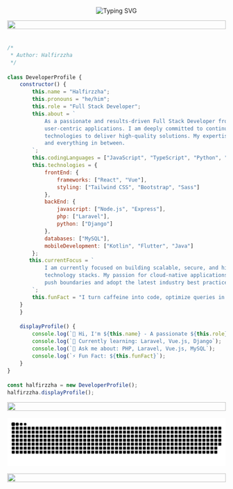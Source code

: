 <p align="center">
  <img src="https://readme-typing-svg.herokuapp.com?font=Fira+Code&size=35&duration=1000&color=38BDAE&center=true&vCenter=true&width=600&lines=Hello%2C+I'm+Halfirzzha!;Welcome+to+my+Profile!;Full+Stack+Developer;Tech+Enthusiast;Open+Source+Contributor" alt="Typing SVG" />
</p>

<div align="center">
  <img src="https://i.imgur.com/dBaSKWF.gif" height="20" width="100%">
</div><br/>

```javascript
/*
 * Author: Halfirzzha
 */

class DeveloperProfile {
    constructor() {
        this.name = "Halfirzzha";
        this.pronouns = "he/him";
        this.role = "Full Stack Developer";
        this.about = `
            As a passionate and results-driven Full Stack Developer from Indonesia, I specialize in creating robust, scalable, and
            user-centric applications. I am deeply committed to continuous learning and keeping up with the ever-evolving 
            technologies to deliver high-quality solutions. My expertise spans from backend development to front-end design 
            and everything in between. 
        `;
        this.codingLanguages = ["JavaScript", "TypeScript", "Python", "PHP", "Java",];
        this.technologies = {
            frontEnd: {
                frameworks: ["React", "Vue"],
                styling: ["Tailwind CSS", "Bootstrap", "Sass"]
            },
            backEnd: {
                javascript: ["Node.js", "Express"],
                php: ["Laravel"],
                python: ["Django"]
            },
            databases: ["MySQL"],
            mobileDevelopment: ["Kotlin", "Flutter", "Java"]
        };
       this.currentFocus = `
            I am currently focused on building scalable, secure, and high-performance web applications using modern
            technology stacks. My passion for cloud-native applications, microservices, and automation drives me to 
            push boundaries and adopt the latest industry best practices.
        `;
        this.funFact = "I turn caffeine into code, optimize queries in my sleep, and I’m a big fan of clean code and automation!";
    }   
    }

    displayProfile() {
        console.log(`👋 Hi, I'm ${this.name} - A passionate ${this.role}!`);
        console.log(`🌱 Currently learning: Laravel, Vue.js, Django`);
        console.log(`💬 Ask me about: PHP, Laravel, Vue.js, MySQL`);
        console.log(`⚡ Fun Fact: ${this.funFact}`);
    }
}

const halfirzzha = new DeveloperProfile();
halfirzzha.displayProfile();

```

<div align="center">
  <img src="https://i.imgur.com/dBaSKWF.gif" height="20" width="100%">
</div>

<p align="center">
  <picture>
    <source media="(prefers-color-scheme: dark)" srcset="https://raw.githubusercontent.com/platane/platane/output/github-contribution-grid-snake-dark.svg">
    <source media="(prefers-color-scheme: light)" srcset="https://raw.githubusercontent.com/platane/platane/output/github-contribution-grid-snake.svg">
    <img alt="github contribution grid snake animation" src="https://raw.githubusercontent.com/platane/platane/output/github-contribution-grid-snake.svg">
  </picture>
</p>

<div align="center">
  <img src="https://i.imgur.com/dBaSKWF.gif" height="20" width="100%">
</div>
